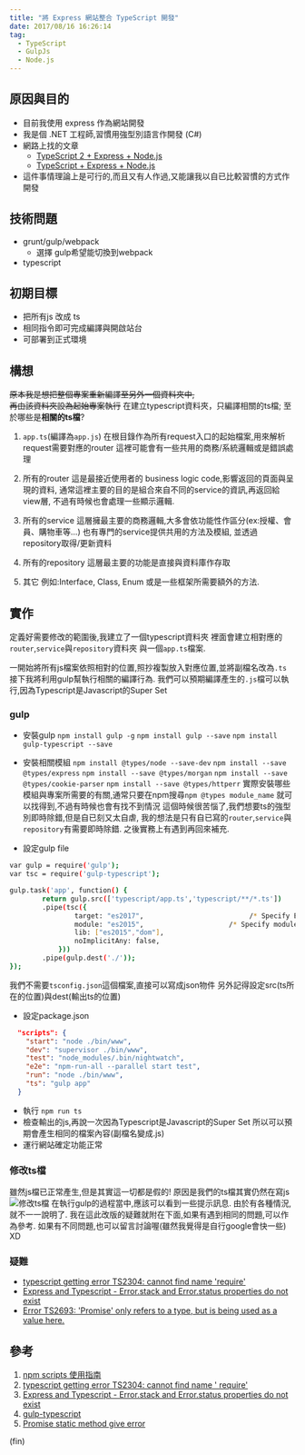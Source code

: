 ```yaml
---
title: "將 Express 網站整合 TypeScript 開發"
date: 2017/08/16 16:26:14
tag:  
  - TypeScript
  - GulpJs
  - Node.js
---
```

## 原因與目的

- 目前我使用 express 作為網站開發
- 我是個 .NET 工程師,習慣用強型別語言作開發 (C#)
- 網路上找的文章
  - [TypeScript 2 + Express + Node.js](http://brianflove.com/2016/11/08/typescript-2-express-node/)
  - [TypeScript + Express + Node.js](http://brianflove.com/2016/03/29/typescript-express-node-js/)
- 這件事情理論上是可行的,而且又有人作過,又能讓我以自已比較習慣的方式作開發

## 技術問題

- grunt/gulp/webpack
  - 選擇 gulp希望能切換到webpack
- typescript

## 初期目標

- 把所有js 改成 ts
- 相同指令即可完成編譯與開啟站台
- 可部署到正式環境

## 構想

~~原本我是想把整個專案重新編譯至另外一個資料夾中,~~  
~~再由該資料夾設為起始專案執行~~
在建立typescript資料夾，只編譯相關的ts檔;
至於哪些是**相關的ts檔**?

1. `app.ts`(編譯為`app.js`)
  在根目錄作為所有request入口的起始檔案,用來解析request需要對應的router
  這裡可能會有一些共用的商務/系統邏輯或是錯誤處理
2. 所有的router
  這是最接近使用者的 business logic code,影響返回的頁面與呈現的資料,
  通常這裡主要的目的是組合來自不同的service的資訊,再返回給view層,
  不過有時候也會處理一些顯示邏輯.
3. 所有的service
  這層擁最主要的商務邏輯,大多會依功能性作區分(ex:授權、會員、購物車等...)
  也有專門的service提供共用的方法及模組,
  並透過repository取得/更新資料

4. 所有的repository
  這層最主要的功能是直接與資料庫作存取
5. 其它
  例如:Interface, Class, Enum 或是一些框架所需要額外的方法.

## 實作

定義好需要修改的範圍後,我建立了一個typescript資料夾
裡面會建立相對應的`router`,`service`與`repository`資料夾
與一個`app.ts`檔案.

一開始將所有js檔案依照相對的位置,照抄複製放入對應位置,並將副檔名改為`.ts`
接下我將利用gulp幫執行相關的編譯行為.
我們可以預期編譯產生的`.js`檔可以執行,因為Typescript是Javascript的Super Set

### gulp

- 安裝gulp
`npm install gulp -g`
`npm install gulp --save`
`npm install gulp-typescript --save`

- 安裝相關模組
`npm install @types/node --save-dev`
`npm install --save @types/express`
`npm install --save @types/morgan`
`npm install --save @types/cookie-parser`
`npm install --save @types/httperr`
實際安裝哪些模組與專案所需要的有關,通常只要在npm搜尋`npm @types module_name`
就可以找得到,不過有時候也會有找不到情況
這個時候很苦惱了,我們想要ts的強型別即時除錯,但是自已刻又太自虐,
我的想法是只有自已寫的`router`,`service`與`repository`有需要即時除錯.
之後實務上有遇到再回來補充.

- 設定gulp file

```bash
var gulp = require('gulp');
var tsc = require('gulp-typescript');

gulp.task('app', function() {
        return gulp.src(['typescript/app.ts','typescript/**/*.ts'])
        .pipe(tsc({
                target: "es2017",                          /* Specify ECMAScript target version: 'ES3' (default), 'ES5', 'ES2015', 'ES2016', 'ES2017', or 'ESNEXT'. */
                module: "es2015",                     /* Specify module code generation: 'commonjs', 'amd', 'system', 'umd', 'es2015', or 'ESNext'. */
                lib: ["es2015","dom"],
                noImplicitAny: false,
            }))
        .pipe(gulp.dest('./'));
});
```

我們不需要`tsconfig.json`這個檔案,直接可以寫成json物件
另外記得設定src(ts所在的位置)與dest(輸出ts的位置)

- 設定package.json

```json
  "scripts": {
    "start": "node ./bin/www",
    "dev": "supervisor ./bin/www",
    "test": "node_modules/.bin/nightwatch",
    "e2e": "npm-run-all --parallel start test",
    "run": "node ./bin/www",
    "ts": "gulp app"
  }
```

- 執行 `npm run ts`
- 檢查輸出的js,再說一次因為Typescript是Javascript的Super Set
  所以可以預期會產生相同的檔案內容(副檔名變成.js)
- 運行網站確定功能正常

### 修改ts檔

雖然js檔已正常產生,但是其實這一切都是假的!
原因是我們的ts檔其實仍然在寫js
![修改ts檔](https://i.imgur.com/5aCuXSy.jpg)
在執行gulp的過程當中,應該可以看到一些提示訊息.
由於有各種情況,就不一一說明了.
我在這此改版的疑難就附在下面,如果有遇到相同的問題,可以作為參考.
如果有不同問題,也可以留言討論喔(雖然我覺得是自行google會快一些) XD

### 疑難

- [typescript getting error TS2304: cannot find name 'require'](https://stackoverflow.com/questions/31173738/typescript-getting-error-ts2304-cannot-find-name-require)
- [Express and Typescript - Error.stack and Error.status properties do not exist](https://stackoverflow.com/questions/28793098/express-and-typescript-error-stack-and-error-status-properties-do-not-exist)
- [Error TS2693: 'Promise' only refers to a type, but is being used as a value here.](https://github.com/Microsoft/vscode/issues/21968)

## 參考

1. [npm scripts 使用指南](http://www.ruanyifeng.com/blog/2016/10/npm_scripts.html)
2. [typescript getting error TS2304: cannot find name ' require'
](https://stackoverflow.com/questions/31173738/typescript-getting-error-ts2304-cannot-find-name-require)
3. [Express and Typescript - Error.stack and Error.status properties do not exist](https://stackoverflow.com/questions/28793098/express-and-typescript-error-stack-and-error-status-properties-do-not-exist)
4. [gulp-typescript](https://github.com/ivogabe/gulp-typescript)
5. [Promise static method give error](https://github.com/Microsoft/vscode/issues/21968)

(fin)
